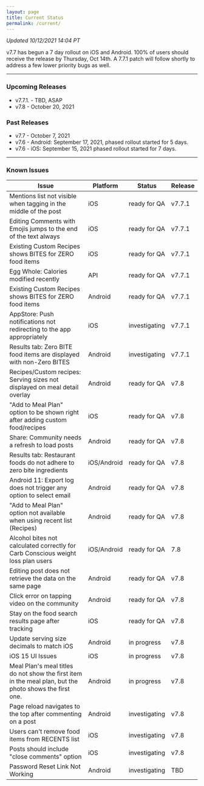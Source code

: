 ```yaml
---
layout: page
title: Current Status
permalink: /current/
---
```


_Updated 10/12/2021 14:04 PT_

v7.7 has begun a 7 day rollout on iOS and Android. 100% of users should receive the release by Thursday, Oct 14th. A 7.7.1 patch will follow shortly to address a few lower priority bugs as well. 

***

### Upcoming Releases
- v7.7.1. - TBD, ASAP
- v7.8    - October 20, 2021
 
### Past Releases
- v7.7    - October 7, 2021
- v7.6    - Android: September 17, 2021, phased rollout started for 5 days.
- v7.6    - iOS: September 15, 2021 phased rollout started for 7 days.

***

### Known Issues

|Issue                          |Platform   | Status    | Release           |
| ---                           | ---       | ---       | ---               |
|Mentions list not visible when tagging in the middle of the post|iOS|ready for QA| v7.7.1|
|Editing Comments with Emojis jumps to the end of the text always|iOS|ready for QA| v7.7.1|
|Existing Custom Recipes shows BITES for ZERO food items|iOS|ready for QA| v7.7.1|
|Egg Whole: Calories modified recently|API|ready for QA| v7.7.1|
|Existing Custom Recipes shows BITES for ZERO food items|Android|ready for QA| v7.7.1|
|AppStore: Push notifications not redirecting to the app appropriately|iOS|investigating| v7.7.1|
|Results tab: Zero BITE food items are displayed with non-Zero BITES|Android|investigating| v7.7.1|
|Recipes/Custom recipes: Serving sizes not displayed on meal detail overlay |Android|ready for QA| v7.8|
|"Add to Meal Plan" option to be shown right after adding custom food/recipes |iOS|ready for QA| v7.8|
|Share: Community needs a refresh to load posts |Android|ready for QA| v7.8|
|Results tab: Restaurant foods do not adhere to zero bite ingredients |iOS/Android|ready for QA| v7.8|
|Android 11: Export log does not trigger any option to select email |Android|ready for QA| v7.8|
|"Add to Meal Plan" option not available when using recent list (Recipes) |Android|ready for QA| v7.8|
|Alcohol bites not calculated correctly for Carb Conscious weight loss plan users |iOS/Android|ready for QA| 7.8|
|Editing post does not retrieve the data on the same page |Android|ready for QA| v7.8|
|Click error on tapping video on the community |Android|ready for QA| v7.8|
|Stay on the food search results page after tracking|iOS|ready for QA| v7.8|
|Update serving size decimals to match iOS|Android|in progress| v7.8|
|iOS 15 UI Issues|iOS|in progress| v7.8|
|Meal Plan's meal titles do not show the first item in the meal plan, but the photo shows the first one. |Android|in progress| v7.8|
|Page reload navigates to the top after commenting on a post |Android|investigating| v7.8|
|Users can't remove food items from RECENTS list |iOS|investigating| v7.8|
|Posts should include "close comments" option |iOS|investigating| v7.8|
|Password Reset Link Not Working |Android|investigating| TBD|
